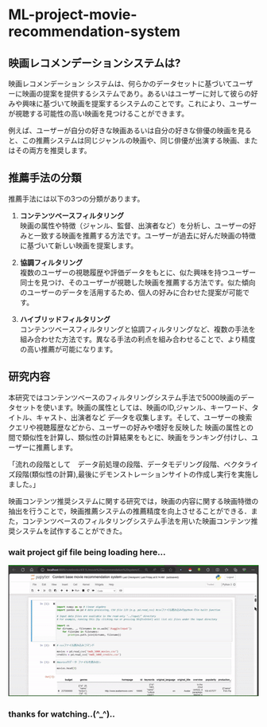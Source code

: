 # ML-project-movie-recommendation-system

## 映画レコメンデーションシステムは? ##
映画レコメンデーション システムは、何らかのデータセットに基づいてユーザーに映画の提案を提供するシステムであり。あるいはユーザーに対して彼らの好みや興味に基づいて映画を提案するシステムのことです。これにより、ユーザーが視聴する可能性の高い映画を見つけることができます。

例えば、ユーザーが自分の好きな映画あるいは自分の好きな俳優の映画を見ると、この推薦システムは同じジャンルの映画や、同じ俳優が出演する映画、またはその両方を推奨します。



## 推薦手法の分類 ##
推薦手法には以下の3つの分類があります。

1. **コンテンツベースフィルタリング**  
   映画の属性や特徴（ジャンル、監督、出演者など）を分析し、ユーザーの好みと一致する映画を推薦する方法です。ユーザーが過去に好んだ映画の特徴に基づいて新しい映画を提案します。

2. **協調フィルタリング**  
   複数のユーザーの視聴履歴や評価データをもとに、似た興味を持つユーザー同士を見つけ、そのユーザーが視聴した映画を推薦する方法です。似た傾向のユーザーのデータを活用するため、個人の好みに合わせた提案が可能です。

3. **ハイブリッドフィルタリング**  
   コンテンツベースフィルタリングと協調フィルタリングなど、複数の手法を組み合わせた方法です。異なる手法の利点を組み合わせることで、より精度の高い推薦が可能になります。


## 研究内容 ##

本研究ではコンテンツベースのフィルタリングシステム手法で5000映画のデータセットを使います。映画の属性としては、映画のID,ジャンル、キーワード、タイトル、キャスト、出演者など デ―タを収集します。そして、ユーザーの検索クエリや視聴履歴などから、ユーザーの好みや嗜好を反映した 映画の属性との間で類似性を計算し、類似性の計算結果をもとに、映画をランキング付けし、ユーザーに推薦します。

「流れの段階として　データ前処理の段階、データモデリング段階、ベクタライズ段階(類似性の計算),最後にデモンストレーションサイトの作成し実行を実施しました。」

映画コンテンツ推奨システムに関する研究では，映画の内容に関する映画特徴の抽出を行うことで，映画推薦システムの推薦精度を向上させることができる．また，コンテンツベースのフィルタリングシステム手法を用いた映画コンテンツ推奨システムを試作することができた。
### wait project gif file being loading here... ###
<img src="Movie recommendation system/content_base_recommendation.gif" width="800px">

### thanks for watching..(^_^).. ###
